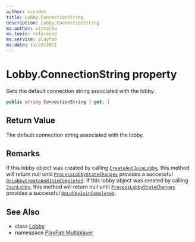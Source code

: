```yaml
---
author: vicodex
title: Lobby.ConnectionString
description: Lobby.ConnectionString
ms.author: victorku
ms.topic: reference
ms.service: playfab
ms.date: 11/23/2021
---
```


# Lobby.ConnectionString property

Gets the default connection string associated with the lobby.

```csharp
public string ConnectionString { get; }
```

## Return Value

The default connection string associated with the lobby.

## Remarks

If this lobby object was created by calling [`CreateAndJoinLobby`](../PlayFabMultiplayer/CreateAndJoinLobby.md), this method will return null until [`ProcessLobbyStateChanges`](../PlayFabMultiplayer/ProcessLobbyStateChanges.md) provides a successful [`OnLobbyCreateAndJoinCompleted`](../PlayFabMultiplayer/OnLobbyCreateAndJoinCompleted.md). If this lobby object was created by calling [`JoinLobby`](../PlayFabMultiplayer/JoinLobby.md), this method will return null until [`ProcessLobbyStateChanges`](../PlayFabMultiplayer/ProcessLobbyStateChanges.md) provides a successful [`OnLobbyJoinCompleted`](../PlayFabMultiplayer/OnLobbyJoinCompleted.md).

## See Also

* class [Lobby](../Lobby.md)
* namespace [PlayFab.Multiplayer](../../PlayFabMultiplayerSDK.md)
